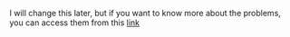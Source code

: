 I will change this later, but if you want to know more about the problems, you can access them from this [link](https://assessment.hackerearth.com/challenges/test/shopee-singapore-test-draft-3/problems/)
